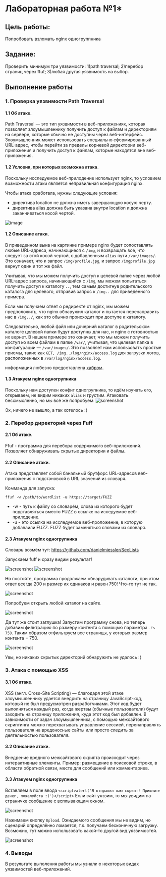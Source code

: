 # Лабораторная работа №1* 

## Цель работы:
Попробовать взломать nginx одногруппника

## Задание:
Проверить минимум три уязвимости:
1)path traversal;
2)перебор страниц через ffuf;
3)любая другая уязвимость на выбор.

## Выполнение работы

### 1. Проверка уязвимости Path Traversal

#### 1.1 Об атаке.
Path Traversal — это тип уязвимости в веб-приложениях, которая позволяет злоумышленнику получить доступ к файлам и директориям на сервере, которые обычно не доступны через веб-интерфейс.
Злоумышленник может использовать специально сформированный URL-адрес, чтобы перейти за пределы корневой директории веб-приложения и получить доступ к файлам, которые находятся вне веб-приложения.

#### 1.2 Условия, при которых возможна атака.
Поскольку исследуемое веб-прилодение использует nginx, то условием возможности атаки является неправильная конфигурация nginx.

Чтобы атака сработала, нужны следующие условия:
- директива location не должна иметь завершающую косую черту.
- директива alias должна быть указана внутри location и должна заканчиваться косой чертой.

![image](img/nginx_path_traversal_vulnerability.png)
 
#### 1.2 Описание атаки.
В приведенном вына на картинке примере nginx будет сопоставлять любые URL-адреса, начинающиеся с `/img`, и возвращать все, что следует за этой косой чертой, с добавленным `alias` пути `/var/images/`.
Это означает, что и запрос `/img/profile.jpg`, и запрос `/imgprofile.jpg` вернут один и тот же файл.

Учитывая, что мы можем получить доступ к целевой папке через любой URL-адрес запроса, начинающийся с `/img`,
мы можем попытаться получить доступ к каталогу `..`, тем самым достигнув родительского каталога для целевого, отправив запрос к `/img..` для приведенного примера.

Если мы получаем ответ о редиректе от nginx, мы можем предположить, что nginx обнаружил каталог и пытается перенаправить нас в `/img../`, как это обычно происходит при доступе к каталогу.

Следовательно, любой файл или дочерний каталог в родительском каталоге целевой папки будут доступны для нас, и nginx с готовностью их вернет.
В нашем примере это означает, что мы можем получить доступ ко всем файлам в папке `/var/`, учитывая, что целевая папка в конфигурации — `/var/images/`.
Это позволяет нам использовать простые приемы, такие как `GET, /img../log/nginx/access.log` для загрузки логов, расположенных в `/var/log/nginx/access.log`.

информация любезно предоставлена [хабром](https://habr.com/ru/articles/745718/).

#### 1.3 Атакуем nginx одногрупника
Поскольку нам доступен конфиг одногрупника, то идём изучать его, открываем, не видим никаких `alias` и грустим. Атаковать бессмысленно, но мы всё же попробуем: 
![screenshot](img/Screenshot_5.png)

Эх, ничего не вышло, а так хотелось :(

### 2. Перебор директорий через Fuff

#### 2.1 Об атаке.
Ffuf - программа для перебора содержимого веб-приложений. Позволяет обнаруживать скрытые директории и файлы. 

#### 2.2 Описание атаки.
Атака представляет собой банальный брутфорс URL-адресов веб-приложения с подстановкой в URL значений из словаря.

Комманда для запуска:

```
ffuf -w /path/to/wordlist -u https://target/FUZZ
``` 

- -w - путь к файлу со словарём, слова из которого будет подставляться вместо FUZZ в ссылке на иследуемое веб-прилодение.
- -u - это ссылка на исследуемое веб-проложение, в которую добаваили FUZZ. FUZZ будет заменяться словами из словаря.

#### 2.3 Атакуем nginx одногрупника
Словарь возмём тут: https://github.com/danielmiessler/SecLists

Запускаем fuff и сразу видим результат!

![screenshot](img/Screenshot_1.png)
![screenshot](img/Screenshot_3.png)

Но постойте, программа продолжаем обнарудивать каталоги, при этом ответ всегда 200 и размер их одинаков и равен 750!
Что-то тут не так.

![screenshot](img/hmm.jpg)

Попробуем открыть любой каталог на сайте. 

![screenshot](/img/Screenshot_2.png)

Да тут же стоит заглушка!
Запустим программу снова, но теперь добавим фильтрацию по размеру контента с помощью параметра `-fs 750`. Таким образом отфильтруем все страницы, у которых размер контента = 750.

![screenshot](img/Screenshot_4.png)

Увы, но никаких скрытых директорий обнаружить не удалось :(


### 3. Атака с помощью XSS

#### 3.1 Об атаке.
XSS (англ. Cross-Site Scripting) — благодаря этой атаке злоумышленнику удается внедрить на страницу JavaScript-код, который не был предусмотрен разработчиками. Этот код будет выполняться каждый раз, когда жертвы (обычные пользователи) будут заходить на страницу приложения, куда этот код был добавлен. 
В зависимости от задач злоумышленника, с помощью межсайтового скриптинга можно перехватывать управление сессией, перенаправлять пользователя на вредоносные сайты или просто следить за деятельностью пользователя.

#### 3.2 Описание атаки.
Внедрение вредного межсайтового скрипта происходит через интерактивные элементы. Пример: размещение в поисковой строке, в области обратной связи, месте для сообщений или комментариев.

#### 3.3 Атакуем nginx одногрупника
Вставляем в поле ввода `<script>alert('Я отправил вам скрипт! Пришлите денег, пожалуйста :(')</script>`
Если сайт уязвим, то мы увидим на страничке сообщение с всплывающим окном.

![screenshot](img/Screenshot_5.png)

Нажимаем кнопку `Upload`. Ожидаемого сообщения мы не видим, но сценарий определённо ломается, т.к. получаем бесконечную загрузку. Возможно, тут можно использовать какой-то другой вид уязвимостей.

![screenshot](img/Screenshot_6.png)

### 4. Выводы

В результате выполения работы мы узнали о некоторых видах уязвимостей веб-приложений.




